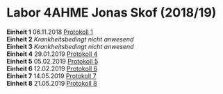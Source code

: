 # Labor 4AHME Jonas Skof (2018/19)

**Einheit 1** 06.11.2018  [Protokoll 1](protokoll_g2_skojom15_06.11.2018.md)    
**Einheit 2**   *Krankheitsbedingt nicht anwesend*  
**Einheit 3**   *Krankheitsbedingt nicht anwesend*  
**Einheit 4** 29.01.2019  [Protokoll 4](protokoll_g2_skojom15_29.01.2019.md)       
**Einheit 5** 05.02.2019  [Protokoll 5](protokoll_g2_skojom15_05.02.2019.md)       
**Einheit 6** 12.02.2019  [Protokoll 6](protokoll_g2_skojom15_12.02.2019.md)   
**Einheit 7** 14.05.2019  [Protokoll 7](protokoll_g2_skojom15_25.05.2019.md)      
**Einheit 8** 21.05.2019  [Protokoll 8](protokoll_g2_skojom15_21.05.2019.md)
